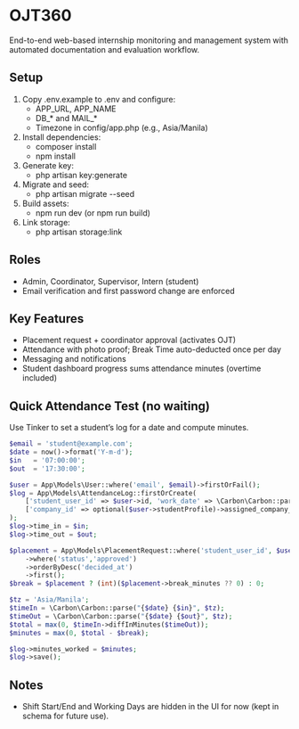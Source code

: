 # OJT360

End-to-end web-based internship monitoring and management system with automated documentation and evaluation workflow.

## Setup

1. Copy .env.example to .env and configure:
   - APP_URL, APP_NAME
   - DB_* and MAIL_*
   - Timezone in config/app.php (e.g., Asia/Manila)
2. Install dependencies:
   - composer install
   - npm install
3. Generate key:
   - php artisan key:generate
4. Migrate and seed:
   - php artisan migrate --seed
5. Build assets:
   - npm run dev (or npm run build)
6. Link storage:
   - php artisan storage:link

## Roles

- Admin, Coordinator, Supervisor, Intern (student)
- Email verification and first password change are enforced

## Key Features

- Placement request + coordinator approval (activates OJT)
- Attendance with photo proof; Break Time auto-deducted once per day
- Messaging and notifications
- Student dashboard progress sums attendance minutes (overtime included)

## Quick Attendance Test (no waiting)

Use Tinker to set a student’s log for a date and compute minutes.

```php
$email = 'student@example.com';
$date = now()->format('Y-m-d');
$in   = '07:00:00';
$out  = '17:30:00';

$user = App\Models\User::where('email', $email)->firstOrFail();
$log = App\Models\AttendanceLog::firstOrCreate(
    ['student_user_id' => $user->id, 'work_date' => \Carbon\Carbon::parse($date)],
    ['company_id' => optional($user->studentProfile)->assigned_company_id]
);
$log->time_in = $in;
$log->time_out = $out;

$placement = App\Models\PlacementRequest::where('student_user_id', $user->id)
    ->where('status','approved')
    ->orderByDesc('decided_at')
    ->first();
$break = $placement ? (int)($placement->break_minutes ?? 0) : 0;

$tz = 'Asia/Manila';
$timeIn = \Carbon\Carbon::parse("{$date} {$in}", $tz);
$timeOut = \Carbon\Carbon::parse("{$date} {$out}", $tz);
$total = max(0, $timeIn->diffInMinutes($timeOut));
$minutes = max(0, $total - $break);

$log->minutes_worked = $minutes;
$log->save();
```

## Notes

- Shift Start/End and Working Days are hidden in the UI for now (kept in schema for future use).
